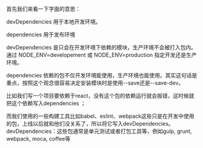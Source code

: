 首先我们来看一下字面的意思：

devDependencies 用于本地开发环境。

dependencies 用于发布环境

devDependencies 是只会在开发环境下依赖的模块，生产环境不会被打入包内。通过 NODE_ENV=developement 或 NODE_ENV=production 指定开发还是生产环境。

dependencies 依赖的包不仅开发环境能使用，生产环境也能使用。其实这句话是重点，按照这个观念很容易决定安装模块时是使用--save还是--save-dev。

比如我们写一个项目要依赖于react，没有这个包的依赖运行就会报错，这时候就把这个依赖写入dependencies ；

而我们使用的一些构建工具比如babel、eslint、webpack这些只是在开发中使用的包，上线以后就和他们没关系了，所以将它写入devDependencies。
devDependencies：这些包通常是单元测试或者打包工具等，例如gulp, grunt, webpack, moca, coffee等




